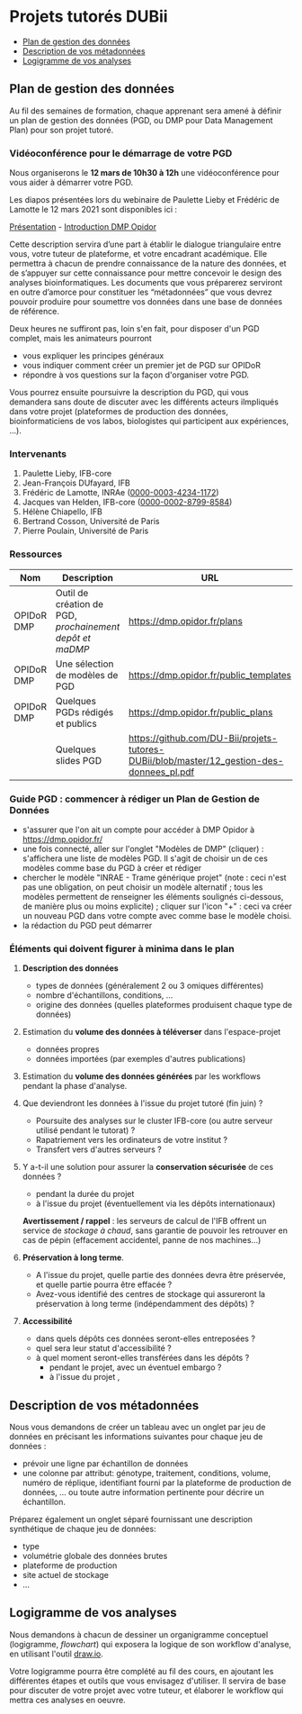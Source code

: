 # Projets tutorés DUBii


- [Plan de gestion des données](#plan-de-gestion-des-données)
- [Description de vos métadonnées](#description-de-vos-métadonnées)
- [Logigramme de vos analyses](#logigramme-de-vos-analyses)




## Plan de gestion des données

Au fil des semaines de formation, chaque apprenant sera amené à définir un plan de gestion des données (PGD, ou DMP pour Data Management Plan) pour son projet tutoré. 

### Vidéoconférence pour le démarrage de votre PGD

Nous organiserons le **12 mars de 10h30 à 12h** une vidéoconférence pour vous aider à démarrer votre PGD.

Les diapos présentées lors du webinaire de Paulette Lieby et Frédéric de Lamotte le 12 mars 2021 sont disponibles ici :

[Présentation](presa_PGD.pdf) - 
[Introduction DMP Opidor](Introduction_OPIDoR.pdf)

Cette description servira d’une part à établir le dialogue triangulaire entre vous, votre tuteur de plateforme, et votre encadrant académique. Elle permettra à chacun de prendre connaissance de la nature des données, et de s’appuyer sur cette connaissance pour mettre concevoir le design des analyses bioinformatiques. Les documents que vous préparerez serviront en outre d’amorce pour constituer les “métadonnées” que vous devrez pouvoir produire pour soumettre vos données dans une base de données de référence.

Deux heures ne suffiront pas, loin s'en fait, pour disposer d'un PGD complet, mais les animateurs pourront 

- vous expliquer les principes généraux
- vous indiquer comment créer un premier jet de PGD sur OPIDoR
- répondre à vos questions sur la façon d'organiser votre PGD.

Vous pourrez ensuite poursuivre la description du PGD, qui vous demandera sans doute de discuter avec les différents acteurs ilmpliqués dans votre projet (plateformes de production des données, bioinformaticiens de vos labos, biologistes qui participent aux expériences, ...). 


### Intervenants

1. Paulette Lieby, IFB-core
2. Jean-François DUfayard, IFB
3. Frédéric de Lamotte, INRAe ([0000-0003-4234-1172](https://orcid.org/0000-0003-4234-1172))
4. Jacques van Helden, IFB-core ([0000-0002-8799-8584](https://orcid.org/0000-0002-8799-8584))
5. Hélène Chiapello, IFB
6. Bertrand Cosson, Université de Paris
7. Pierre Poulain, Université de Paris

### Ressources

| Nom | Description | URL |
|------------|----------------------------|--------------------|
| OPIDoR DMP | Outil de création de PGD, *prochainement depôt et maDMP* | <https://dmp.opidor.fr/plans> |
| OPIDoR DMP | Une sélection de modèles de PGD | <https://dmp.opidor.fr/public_templates> | 
| OPIDoR DMP | Quelques PGDs rédigés et publics | <https://dmp.opidor.fr/public_plans> | 
|            | Quelques slides PGD | <https://github.com/DU-Bii/projets-tutores-DUBii/blob/master/12_gestion-des-donnees_pl.pdf> |

### Guide PGD : commencer à rédiger un Plan de Gestion de Données

* s'assurer que l'on ait un compte pour accéder à DMP Opidor à <https://dmp.opidor.fr/> 
* une fois connecté, aller sur l'onglet "Modèles de DMP" (cliquer) : s'affichera une liste de modèles PGD. Il s'agit de choisir un de ces modèles comme base du PGD à créer et rédiger
* chercher le modèle "INRAE - Trame générique projet" (note : ceci n'est pas une obligation, on peut choisir un modèle alternatif ; tous les modèles permettent de renseigner les éléments soulignés ci-dessous, de manière plus ou moins explicite) ; cliquer sur l'icon "+" : ceci va créer un nouveau PGD dans votre compte avec comme base le modèle choisi.
* la rédaction du PGD peut démarrer

### Éléments qui doivent figurer à minima dans le plan

1. **Description des données**
	- types de données (généralement 2 ou 3 omiques différentes)
	- nombre d'échantillons, conditions, ...
	- origine des données (quelles plateformes produisent chaque type de données)

2. Estimation du **volume des données à téléverser** dans l'espace-projet
	- données propres
	- données importées (par exemples d'autres publications)

3. Estimation du **volume des données générées** par les workflows pendant la phase d'analyse.

4. Que deviendront les données à l'issue du projet tutoré (fin juin) ?
	- Poursuite des analyses sur le cluster IFB-core (ou autre serveur utilisé pendant le tutorat) ?
	- Rapatriement vers les ordinateurs de votre institut ?
	- Transfert vers d'autres serveurs ?

5. Y a-t-il une solution pour assurer la **conservation sécurisée** de ces données ?
	- pendant la durée du projet
	- à l'issue du projet (éventuellement via les dépôts internationaux)
	
	**Avertissement / rappel** : les serveurs de calcul de l'IFB offrent un service de *stockage à chaud*, sans garantie de pouvoir les retrouver en cas de pépin (effacement accidentel, panne de nos machines...)

6. **Préservation à long terme**. 
	- A l'issue du projet, quelle partie des données devra être préservée, et quelle partie pourra être effacée ?
	- Avez-vous identifié des centres de stockage qui assureront la préservation à long terme (indépendamment des dépôts) ?

7. **Accessibilité**
	- dans quels dépôts ces données seront-elles entreposées ?
	- quel sera leur statut d'accessibilité ?
	- à quel moment seront-elles transférées dans les dépôts ?
		- pendant le projet, avec un éventuel embargo ?
		- à l'issue du projet ,

## Description de vos métadonnées

Nous vous demandons de créer un tableau avec un onglet par jeu de données  en précisant les informations suivantes pour chaque jeu de données :   
- prévoir une ligne par échantillon de données
- une colonne par attribut: génotype, traitement, conditions, volume, numéro de réplique, identifiant fourni par la plateforme de production de données, ... ou toute autre information pertinente pour décrire un échantillon. 

Préparez également un onglet séparé fournissant une description synthétique de chaque jeu de données: 
- type 
- volumétrie globale des données brutes
- plateforme de production
- site actuel de stockage
- ...

## Logigramme de vos analyses

Nous demandons à chacun de dessiner un organigramme conceptuel (logigramme, *flowchart*) qui exposera la logique de son workflow d'analyse, en utilisant l'outil [draw.io](https://draw.io/). 

Votre logigramme pourra être complété au fil des cours, en ajoutant les différentes étapes et outils que vous envisagez d'utiliser. Il servira de base pour discuter de votre projet avec votre tuteur, et élaborer le workflow qui mettra ces analyses en oeuvre.  



